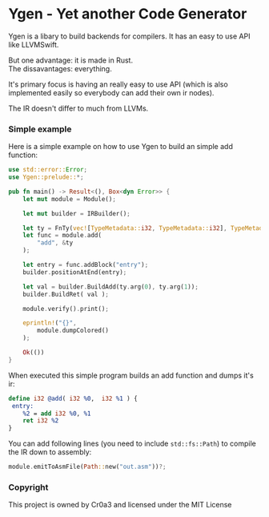 # Ygen - Yet another Code Generator
Ygen is a libary to build backends for compilers.
It has an easy to use API like LLVMSwift. 

But one advantage: it is made in Rust. <br>
The dissavantages: everything.

It's primary focus is having an really easy to use API (which is also implemented easily so everybody can add their own ir nodes).

The IR doesn't differ to much from LLVMs.

### Simple example
Here is a simple example on how to use Ygen to build an simple add function:
```rust
use std::error::Error;
use Ygen::prelude::*;

pub fn main() -> Result<(), Box<dyn Error>> {
    let mut module = Module();

    let mut builder = IRBuilder();

    let ty = FnTy(vec![TypeMetadata::i32, TypeMetadata::i32], TypeMetadata::i32);
    let func = module.add(
        "add", &ty
    );

    let entry = func.addBlock("entry");
    builder.positionAtEnd(entry); 

    let val = builder.BuildAdd(ty.arg(0), ty.arg(1));
    builder.BuildRet( val );

    module.verify().print();

    eprintln!("{}",
        module.dumpColored()
    );

    Ok(())
}
```
When executed this simple program builds an add function and dumps it's ir:
```LLVM
define i32 @add( i32 %0,  i32 %1 ) {
 entry:
    %2 = add i32 %0, %1
    ret i32 %2
}
```

You can add following lines (you need to include `std::fs::Path`) to compile the IR down to assembly:
```Rust
module.emitToAsmFile(Path::new("out.asm"))?;
```

### Copyright
This project is owned by Cr0a3 and licensed under the MIT License

